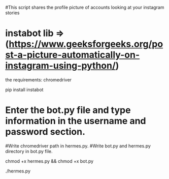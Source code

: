 #This script shares the profile picture of accounts looking at your instagram stories

# instabot lib => (https://www.geeksforgeeks.org/post-a-picture-automatically-on-instagram-using-python/)

the requirements: chromedriver

pip install instabot

# Enter the bot.py file and type information in the username and password section.

#Write chromedriver path in hermes.py.
#Write bot.py and hermes.py directory in bot.py file.

chmod +x hermes.py && chmod +x bot.py

./hermes.py
